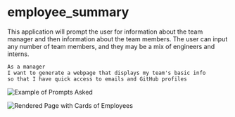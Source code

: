 # employee_summary

This application will prompt the user for information about the team manager and then information about the team members. The user can input any number of team members, and they may be a mix of engineers and interns.

```
As a manager
I want to generate a webpage that displays my team's basic info
so that I have quick access to emails and GitHub profiles
```

![Example of Prompts Asked](../images/prompts.png)

![Rendered Page with Cards of Employees](../images/renderedPage.png)
